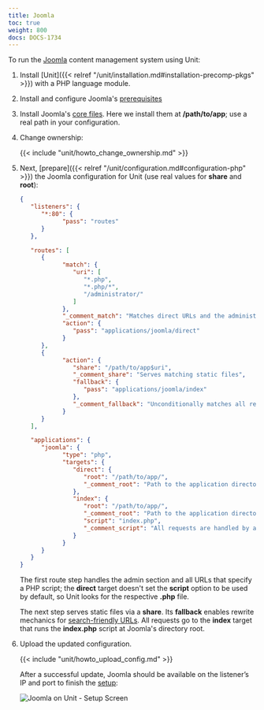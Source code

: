 ```yaml
---
title: Joomla
toc: true
weight: 800
docs: DOCS-1734
---
```


To run the [Joomla](https://www.joomla.org) content management system using
Unit:

1. Install [Unit]({{< relref "/unit/installation.md#installation-precomp-pkgs" >}}) with a PHP language module.


2. Install and configure Joomla's [prerequisites](https://downloads.joomla.org/technical-requirements)

3. Install Joomla's [core files](https://docs.joomla.org/Special:MyLanguage/J3.x:Installing_Joomla).
Here we install them at **/path/to/app**; use a real path in your configuration.

4. Change ownership:

   {{< include "unit/howto_change_ownership.md" >}}

5. Next, [prepare]({{< relref "/unit/configuration.md#configuration-php" >}}) the Joomla configuration for
   Unit (use real values for **share** and **root**):

   ```json
   {
      "listeners": {
         "*:80": {
               "pass": "routes"
         }
      },

      "routes": [
         {
               "match": {
                  "uri": [
                     "*.php",
                     "*.php/*",
                     "/administrator/"
                  ]
               },
               "_comment_match": "Matches direct URLs and the administrative section of the site",
               "action": {
                  "pass": "applications/joomla/direct"
               }
         },
         {
               "action": {
                  "share": "/path/to/app$uri",
                  "_comment_share": "Serves matching static files",
                  "fallback": {
                     "pass": "applications/joomla/index"
                  },
                  "_comment_fallback": "Unconditionally matches all remaining URLs, including rewritten ones"
               }
         }
      ],

      "applications": {
         "joomla": {
               "type": "php",
               "targets": {
                  "direct": {
                     "root": "/path/to/app/",
                     "_comment_root": "Path to the application directory; use a real path in your configuration"
                  },
                  "index": {
                     "root": "/path/to/app/",
                     "_comment_root": "Path to the application directory; use a real path in your configuration",
                     "script": "index.php",
                     "_comment_script": "All requests are handled by a single script"
                  }
               }
         }
      }
   }
   ```

   The first route step handles the admin section and all URLs that specify a
   PHP script; the **direct** target doesn't set the **script** option
   to be used by default, so Unit looks for the respective **.php** file.

   The next step serves static files via a **share**. Its **fallback**
   enables rewrite mechanics for [search-friendly URLs](https://docs.joomla.org/Enabling_Search_Engine_Friendly_(SEF)_URLs). All
   requests go to the **index** target that runs the **index.php**
   script at Joomla's directory root.

6. Upload the updated configuration.

   {{< include "unit/howto_upload_config.md" >}}

   After a successful update, Joomla should be available on the listener’s IP
   and port to finish the [setup](https://docs.joomla.org/J3.x:Installing_Joomla#Main_Configuration):

   ![Joomla on Unit - Setup Screen](/unit/images/joomla.png)

